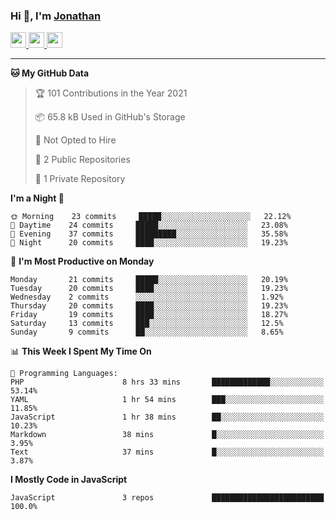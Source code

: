 ### Hi 👋, I'm [Jonathan](https://jonathan-d.ch) 


<p>
  <a href="https://www.twitter.com/redkill2108">
    <img src="https://img.shields.io/badge/twitter-%231DA1F2.svg?&style=for-the-badge&logo=twitter&logoColor=white" height=25>
  </a>
  <a href="https://www.linkedin.com/in/jdebetaz">
    <img src="https://img.shields.io/badge/linkedin-%230077B5.svg?&style=for-the-badge&logo=linkedin&logoColor=white" height=25>
  </a>
  <a href="https://www.instagram.com/jdebetaz/">
    <img src="https://img.shields.io/badge/instagram-%23E4405F.svg?&style=for-the-badge&logo=instagram&logoColor=white" height=25>
  </a>
</p>

-------

<!--START_SECTION:waka-->
**🐱 My GitHub Data** 

> 🏆 101 Contributions in the Year 2021
 > 
> 📦 65.8 kB Used in GitHub's Storage 
 > 
> 🚫 Not Opted to Hire
 > 
> 📜 2 Public Repositories 
 > 
> 🔑 1 Private Repository 
 > 
**I'm a Night 🦉** 

```text
🌞 Morning    23 commits     █████░░░░░░░░░░░░░░░░░░░░   22.12% 
🌆 Daytime    24 commits     █████░░░░░░░░░░░░░░░░░░░░   23.08% 
🌃 Evening    37 commits     █████████░░░░░░░░░░░░░░░░   35.58% 
🌙 Night      20 commits     ████░░░░░░░░░░░░░░░░░░░░░   19.23%

```
📅 **I'm Most Productive on Monday** 

```text
Monday       21 commits     █████░░░░░░░░░░░░░░░░░░░░   20.19% 
Tuesday      20 commits     ████░░░░░░░░░░░░░░░░░░░░░   19.23% 
Wednesday    2 commits      ░░░░░░░░░░░░░░░░░░░░░░░░░   1.92% 
Thursday     20 commits     ████░░░░░░░░░░░░░░░░░░░░░   19.23% 
Friday       19 commits     ████░░░░░░░░░░░░░░░░░░░░░   18.27% 
Saturday     13 commits     ███░░░░░░░░░░░░░░░░░░░░░░   12.5% 
Sunday       9 commits      ██░░░░░░░░░░░░░░░░░░░░░░░   8.65%

```


📊 **This Week I Spent My Time On** 

```text
💬 Programming Languages: 
PHP                      8 hrs 33 mins       █████████████░░░░░░░░░░░░   53.14% 
YAML                     1 hr 54 mins        ███░░░░░░░░░░░░░░░░░░░░░░   11.85% 
JavaScript               1 hr 38 mins        ██░░░░░░░░░░░░░░░░░░░░░░░   10.23% 
Markdown                 38 mins             █░░░░░░░░░░░░░░░░░░░░░░░░   3.95% 
Text                     37 mins             █░░░░░░░░░░░░░░░░░░░░░░░░   3.87%

```

**I Mostly Code in JavaScript** 

```text
JavaScript               3 repos             █████████████████████████   100.0%

```



<!--END_SECTION:waka-->
